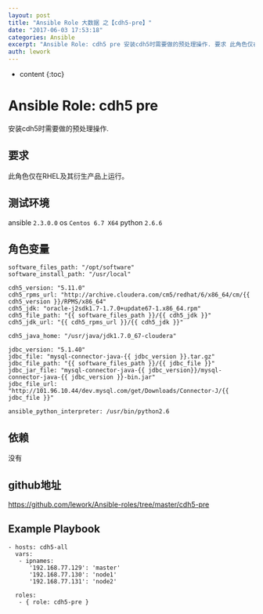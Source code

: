 ```yaml
---
layout: post
title: "Ansible Role 大数据 之【cdh5-pre】"
date: "2017-06-03 17:53:18"
categories: Ansible
excerpt: "Ansible Role: cdh5 pre 安装cdh5时需要做的预处理操作. 要求 此角色仅在RHEL及其衍生产品上运行。 测试环境 ans..."
auth: lework
---
```

* content
{:toc}

# Ansible Role: cdh5 pre

安装cdh5时需要做的预处理操作.

## 要求

此角色仅在RHEL及其衍生产品上运行。

## 测试环境

ansible `2.3.0.0`
os `Centos 6.7 X64`
python `2.6.6`

## 角色变量
	software_files_path: "/opt/software"
	software_install_path: "/usr/local"

	cdh5_version: "5.11.0"
	cdh5_rpms_url: "http://archive.cloudera.com/cm5/redhat/6/x86_64/cm/{{ cdh5_version }}/RPMS/x86_64"
	cdh5_jdk: "oracle-j2sdk1.7-1.7.0+update67-1.x86_64.rpm"
	cdh5_file_path: "{{ software_files_path }}/{{ cdh5_jdk }}"
	cdh5_jdk_url: "{{ cdh5_rpms_url }}/{{ cdh5_jdk }}"

	cdh5_java_home: "/usr/java/jdk1.7.0_67-cloudera"

	jdbc_version: "5.1.40"
	jdbc_file: "mysql-connector-java-{{ jdbc_version }}.tar.gz"
	jdbc_file_path: "{{ software_files_path }}/{{ jdbc_file }}"
	jdbc_jar_file: "mysql-connector-java-{{ jdbc_version}}/mysql-connector-java-{{ jdbc_version }}-bin.jar"
	jdbc_file_url: "http://101.96.10.44/dev.mysql.com/get/Downloads/Connector-J/{{ jdbc_file }}"

	ansible_python_interpreter: /usr/bin/python2.6

## 依赖

没有

## github地址
https://github.com/lework/Ansible-roles/tree/master/cdh5-pre

## Example Playbook

    - hosts: cdh5-all
	  vars:
	   - ipnames:
		  '192.168.77.129': 'master'
		  '192.168.77.130': 'node1'
		  '192.168.77.131': 'node2'

	  roles:
	   - { role: cdh5-pre }
